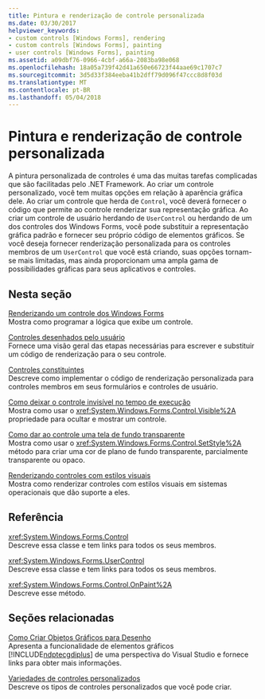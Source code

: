 ```yaml
---
title: Pintura e renderização de controle personalizada
ms.date: 03/30/2017
helpviewer_keywords:
- custom controls [Windows Forms], rendering
- custom controls [Windows Forms], painting
- user controls [Windows Forms], painting
ms.assetid: a09dbf76-0966-4cbf-a66a-2083ba98e068
ms.openlocfilehash: 18a05a739f42d41a650e66723f44aae69c1707c7
ms.sourcegitcommit: 3d5d33f384eeba41b2dff79d096f47ccc8d8f03d
ms.translationtype: MT
ms.contentlocale: pt-BR
ms.lasthandoff: 05/04/2018
---
```

# <a name="custom-control-painting-and-rendering"></a>Pintura e renderização de controle personalizada
A pintura personalizada de controles é uma das muitas tarefas complicadas que são facilitadas pelo .NET Framework. Ao criar um controle personalizado, você tem muitas opções em relação à aparência gráfica dele. Ao criar um controle que herda de `Control`, você deverá fornecer o código que permite ao controle renderizar sua representação gráfica. Ao criar um controle de usuário herdando de `UserControl` ou herdando de um dos controles dos Windows Forms, você pode substituir a representação gráfica padrão e fornecer seu próprio código de elementos gráficos. Se você deseja fornecer renderização personalizada para os controles membros de um `UserControl` que você está criando, suas opções tornam-se mais limitadas, mas ainda proporcionam uma ampla gama de possibilidades gráficas para seus aplicativos e controles.  
  
## <a name="in-this-section"></a>Nesta seção  
 [Renderizando um controle dos Windows Forms](../../../../docs/framework/winforms/controls/rendering-a-windows-forms-control.md)  
 Mostra como programar a lógica que exibe um controle.  
  
 [Controles desenhados pelo usuário](../../../../docs/framework/winforms/controls/user-drawn-controls.md)  
 Fornece uma visão geral das etapas necessárias para escrever e substituir um código de renderização para o seu controle.  
  
 [Controles constituintes](../../../../docs/framework/winforms/controls/constituent-controls.md)  
 Descreve como implementar o código de renderização personalizada para controles membros em seus formulários e controles de usuário.  
  
 [Como deixar o controle invisível no tempo de execução](../../../../docs/framework/winforms/controls/how-to-make-your-control-invisible-at-run-time.md)  
 Mostra como usar o <xref:System.Windows.Forms.Control.Visible%2A> propriedade para ocultar e mostrar um controle.  
  
 [Como dar ao controle uma tela de fundo transparente](../../../../docs/framework/winforms/controls/how-to-give-your-control-a-transparent-background.md)  
 Mostra como usar o <xref:System.Windows.Forms.Control.SetStyle%2A> método para criar uma cor de plano de fundo transparente, parcialmente transparente ou opaco.  
  
 [Renderizando controles com estilos visuais](../../../../docs/framework/winforms/controls/rendering-controls-with-visual-styles.md)  
 Mostra como renderizar controles com estilos visuais em sistemas operacionais que dão suporte a eles.  
  
## <a name="reference"></a>Referência  
 <xref:System.Windows.Forms.Control>  
 Descreve essa classe e tem links para todos os seus membros.  
  
 <xref:System.Windows.Forms.UserControl>  
 Descreve essa classe e tem links para todos os seus membros.  
  
 <xref:System.Windows.Forms.Control.OnPaint%2A>  
 Descreve esse método.  
  
## <a name="related-sections"></a>Seções relacionadas  
 [Como Criar Objetos Gráficos para Desenho](../../../../docs/framework/winforms/advanced/how-to-create-graphics-objects-for-drawing.md)  
 Apresenta a funcionalidade de elementos gráficos [!INCLUDE[ndptecgdiplus](../../../../includes/ndptecgdiplus-md.md)] de uma perspectiva do Visual Studio e fornece links para obter mais informações.  
  
 [Variedades de controles personalizados](../../../../docs/framework/winforms/controls/varieties-of-custom-controls.md)  
 Descreve os tipos de controles personalizados que você pode criar.
